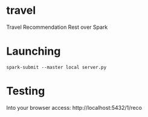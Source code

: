 # travel
Travel Recommendation Rest over Spark

# Launching
    spark-submit --master local server.py

# Testing
Into your browser access:
    http://localhost:5432/1/reco
    

